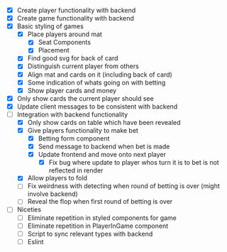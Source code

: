 - [x] Create player functionality with backend
- [x] Create game functionality with backend
- [x] Basic styling of games
    - [x] Place players around mat
        - [x] Seat Components
        - [x] Placement
    - [x] Find good svg for back of card
    - [x] Distinguish current player from others
    - [x] Align mat and cards on it (including back of card)
    - [x] Some indication of whats going on with betting
    - [x] Show player cards and money
- [x] Only show cards the current player should see
- [x] Update client messages to be consistent with backend
- [ ] Integration with backend functionality
    - [x] Only show cards on table which have been revealed
    - [x] Give players functionality to make bet
        - [x] Betting form component
        - [x] Send message to backend when bet is made
        - [x] Update frontend and move onto next player
            - [x] Fix bug where update to player whos turn it is to bet is not reflected in render
    - [x] Allow players to fold
    - [ ] Fix weirdness with detecting when round of betting is over (might involve backend)
    - [ ] Reveal the flop when first round of betting is over
- [ ] Niceties
    - [ ] Eliminate repetition in styled components for game
    - [ ] Eliminate repetition in PlayerInGame component
    - [ ] Script to sync relevant types with backend
    - [ ] Eslint
